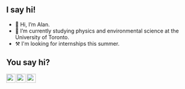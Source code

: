 ## I say hi!
- 👋 Hi, I’m Alan.
- 🌱 I’m currently studying physics and environmental science at the University of Toronto.
- ⚒ I'm looking for internships this summer.

## You say hi?
[<img align="left" width="24px" src="https://cdn.jsdelivr.net/npm/simple-icons@v3/icons/gmail.svg"/>][Gmail]
[<img align="left" width="24px" src="https://cdn.jsdelivr.net/npm/simple-icons@v3/icons/linkedin.svg"/>][linkedin]
[<img align="left" width="24px" src="https://cdn.jsdelivr.net/npm/simple-icons@v3/icons/instagram.svg"/>][instagram]

[Gmail]: mailto:alanjhyu@gmail.com
[linkedin]: https://www.linkedin.com/in/ajyu/
[instagram]: https://www.instagram.com/alanjyu/
